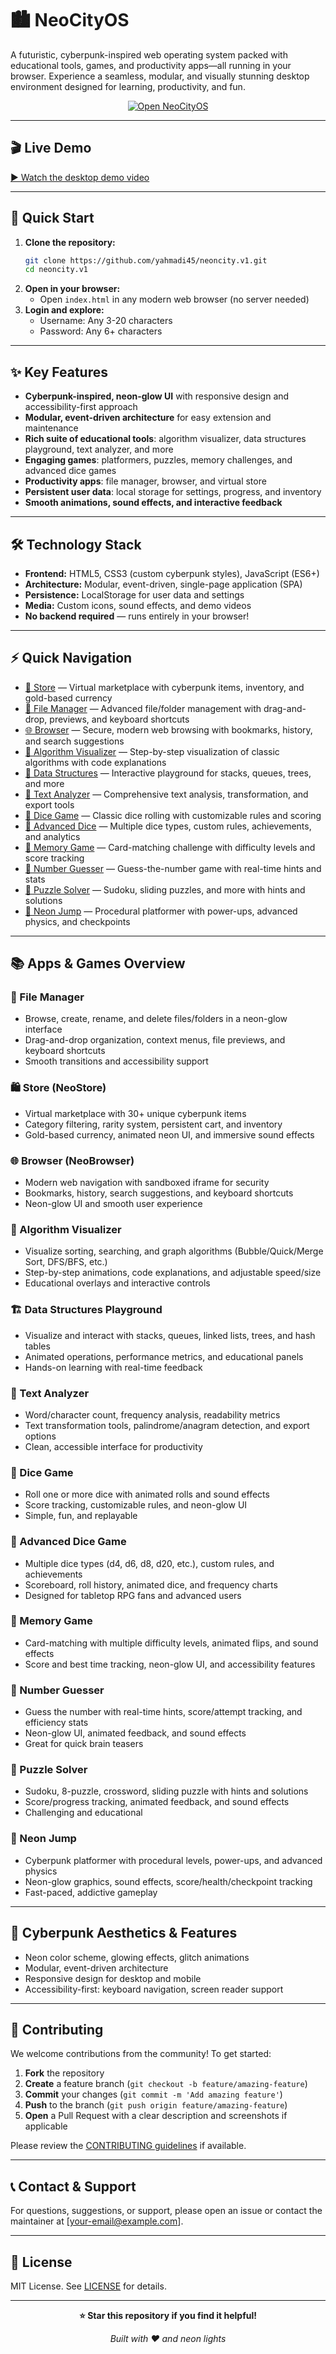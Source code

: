 # 🏙️ NeoCityOS

A futuristic, cyberpunk-inspired web operating system packed with educational tools, games, and productivity apps—all running in your browser. Experience a seamless, modular, and visually stunning desktop environment designed for learning, productivity, and fun.

<p align="center">
  <a href="https://yahmadi45.github.io/neoncity.v1/">
    <img src="https://img.shields.io/badge/Open%20NeoCityOS-%23a020f0?style=for-the-badge&labelColor=000000&color=000000" alt="Open NeoCityOS" />
  </a>
</p>

---

## 🎬 Live Demo

[▶️ Watch the desktop demo video](desktop-vid.mp4)

---

## 🚀 Quick Start

1. **Clone the repository:**
   ```bash
   git clone https://github.com/yahmadi45/neoncity.v1.git
   cd neoncity.v1
   ```
2. **Open in your browser:**
   - Open `index.html` in any modern web browser (no server needed)
3. **Login and explore:**
   - Username: Any 3-20 characters
   - Password: Any 6+ characters

---

## ✨ Key Features
- **Cyberpunk-inspired, neon-glow UI** with responsive design and accessibility-first approach
- **Modular, event-driven architecture** for easy extension and maintenance
- **Rich suite of educational tools**: algorithm visualizer, data structures playground, text analyzer, and more
- **Engaging games**: platformers, puzzles, memory challenges, and advanced dice games
- **Productivity apps**: file manager, browser, and virtual store
- **Persistent user data**: local storage for settings, progress, and inventory
- **Smooth animations, sound effects, and interactive feedback**

---

## 🛠️ Technology Stack
- **Frontend:** HTML5, CSS3 (custom cyberpunk styles), JavaScript (ES6+)
- **Architecture:** Modular, event-driven, single-page application (SPA)
- **Persistence:** LocalStorage for user data and settings
- **Media:** Custom icons, sound effects, and demo videos
- **No backend required** — runs entirely in your browser!

---

## ⚡ Quick Navigation
- [🛒 Store](src/README_APPS_GAMES/Store.md) — Virtual marketplace with cyberpunk items, inventory, and gold-based currency
- [📁 File Manager](src/README_APPS_GAMES/FileManager.md) — Advanced file/folder management with drag-and-drop, previews, and keyboard shortcuts
- [🌐 Browser](src/README_APPS_GAMES/Browser.md) — Secure, modern web browsing with bookmarks, history, and search suggestions
- [🧮 Algorithm Visualizer](src/README_APPS_GAMES/AlgorithmVisualizer.md) — Step-by-step visualization of classic algorithms with code explanations
- [🧱 Data Structures](src/README_APPS_GAMES/DataStructures.md) — Interactive playground for stacks, queues, trees, and more
- [📝 Text Analyzer](src/README_APPS_GAMES/TextAnalyzer.md) — Comprehensive text analysis, transformation, and export tools
- [🎲 Dice Game](src/README_APPS_GAMES/DiceGame.md) — Classic dice rolling with customizable rules and scoring
- [🎲 Advanced Dice](src/README_APPS_GAMES/AdvancedDice.md) — Multiple dice types, custom rules, achievements, and analytics
- [🧠 Memory Game](src/README_APPS_GAMES/MemoryGame.md) — Card-matching challenge with difficulty levels and score tracking
- [🔢 Number Guesser](src/README_APPS_GAMES/NumberGuesser.md) — Guess-the-number game with real-time hints and stats
- [🧩 Puzzle Solver](src/README_APPS_GAMES/PuzzleSolver.md) — Sudoku, sliding puzzles, and more with hints and solutions
- [🚀 Neon Jump](src/README_APPS_GAMES/NeonJump.md) — Procedural platformer with power-ups, advanced physics, and checkpoints

---

## 📚 Apps & Games Overview

### 📁 File Manager
- Browse, create, rename, and delete files/folders in a neon-glow interface
- Drag-and-drop organization, context menus, file previews, and keyboard shortcuts
- Smooth transitions and accessibility support

### 🛍️ Store (NeoStore)
- Virtual marketplace with 30+ unique cyberpunk items
- Category filtering, rarity system, persistent cart, and inventory
- Gold-based currency, animated neon UI, and immersive sound effects

### 🌐 Browser (NeoBrowser)
- Modern web navigation with sandboxed iframe for security
- Bookmarks, history, search suggestions, and keyboard shortcuts
- Neon-glow UI and smooth user experience

### 🧮 Algorithm Visualizer
- Visualize sorting, searching, and graph algorithms (Bubble/Quick/Merge Sort, DFS/BFS, etc.)
- Step-by-step animations, code explanations, and adjustable speed/size
- Educational overlays and interactive controls

### 🏗️ Data Structures Playground
- Visualize and interact with stacks, queues, linked lists, trees, and hash tables
- Animated operations, performance metrics, and educational panels
- Hands-on learning with real-time feedback

### 📝 Text Analyzer
- Word/character count, frequency analysis, readability metrics
- Text transformation tools, palindrome/anagram detection, and export options
- Clean, accessible interface for productivity

### 🎲 Dice Game
- Roll one or more dice with animated rolls and sound effects
- Score tracking, customizable rules, and neon-glow UI
- Simple, fun, and replayable

### 🎲 Advanced Dice Game
- Multiple dice types (d4, d6, d8, d20, etc.), custom rules, and achievements
- Scoreboard, roll history, animated dice, and frequency charts
- Designed for tabletop RPG fans and advanced users

### 🧠 Memory Game
- Card-matching with multiple difficulty levels, animated flips, and sound effects
- Score and best time tracking, neon-glow UI, and accessibility features

### 🔢 Number Guesser
- Guess the number with real-time hints, score/attempt tracking, and efficiency stats
- Neon-glow UI, animated feedback, and sound effects
- Great for quick brain teasers

### 🧩 Puzzle Solver
- Sudoku, 8-puzzle, crossword, sliding puzzle with hints and solutions
- Score/progress tracking, animated feedback, and sound effects
- Challenging and educational

### 🦘 Neon Jump
- Cyberpunk platformer with procedural levels, power-ups, and advanced physics
- Neon-glow graphics, sound effects, score/health/checkpoint tracking
- Fast-paced, addictive gameplay

---

## 🎨 Cyberpunk Aesthetics & Features
- Neon color scheme, glowing effects, glitch animations
- Modular, event-driven architecture
- Responsive design for desktop and mobile
- Accessibility-first: keyboard navigation, screen reader support

---

## 🤝 Contributing

We welcome contributions from the community! To get started:

1. **Fork** the repository
2. **Create** a feature branch (`git checkout -b feature/amazing-feature`)
3. **Commit** your changes (`git commit -m 'Add amazing feature'`)
4. **Push** to the branch (`git push origin feature/amazing-feature`)
5. **Open** a Pull Request with a clear description and screenshots if applicable

Please review the [CONTRIBUTING guidelines](CONTRIBUTING.md) if available.

---

## 📞 Contact & Support

For questions, suggestions, or support, please open an issue or contact the maintainer at [your-email@example.com].

---

## 📄 License

MIT License. See [LICENSE](LICENSE) for details.

---

<div align="center">

**⭐ Star this repository if you find it helpful!**

*Built with ❤️ and neon lights*

</div> 
